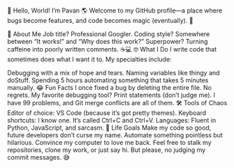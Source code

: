 👋 Hello, World! I’m Pavan 🌎
Welcome to my GitHub profile—a place where bugs become features, and code becomes magic (eventually). 🚀

🧠 About Me
Job title? Professional Googler.
Coding style? Somewhere between “It works!” and “Why does this work?”
Superpower? Turning caffeine into poorly written comments. ☕💻
🤓 What I Do
I write code that sometimes does what I want it to. My specialties include:

Debugging with a mix of hope and tears.
Naming variables like thingy and doStuff.
Spending 5 hours automating something that takes 5 minutes manually.
😂 Fun Facts
I once fixed a bug by deleting the entire file. No regrets.
My favorite debugging tool? Print statements (don’t judge me).
I have 99 problems, and Git merge conflicts are all of them.
🛠️ Tools of Chaos
Editor of choice: VS Code (because it’s got pretty themes).
Keyboard shortcuts: I know one. It’s called Ctrl+C and Ctrl+V.
Languages: Fluent in Python, JavaScript, and sarcasm.
🌟 Life Goals
Make my code so good, future developers don’t curse my name.
Automate something pointless but hilarious.
Convince my computer to love me back.
Feel free to stalk my repositories, clone my work, or just say hi. But please, no judging my commit messages. 😅
